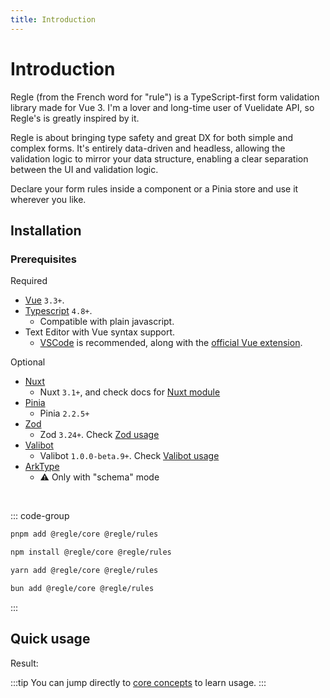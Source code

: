 ```yaml
---
title: Introduction
---
```


<script setup>
import QuickUsage from '../parts/components/QuickUsage.vue';
</script>

# Introduction

Regle (from the French word for "rule") is a TypeScript-first form validation library made for Vue 3.
I'm a lover and long-time user of Vuelidate API, so Regle's is greatly inspired by it.

Regle is about bringing type safety and great DX for both simple and complex forms.
It's entirely data-driven and headless, allowing the validation logic to mirror your data structure, enabling a clear separation between the UI and validation logic.

Declare your form rules inside a component or a Pinia store and use it wherever you like.


## Installation

### Prerequisites

Required
- [Vue](https://vuejs.org/) <span data-title="vue"></span>  `3.3+`.
- [Typescript](https://www.typescriptlang.org/) <span data-title="ee.ts"></span>  `4.8+`. 
  - Compatible with plain javascript.
- Text Editor with Vue syntax support.
  -  [VSCode](https://code.visualstudio.com/) <span data-title=".vscode"></span> is recommended, along with the [official Vue extension](https://marketplace.visualstudio.com/items?itemName=Vue.volar).

Optional
- [Nuxt](https://nuxt.com/) <span data-title="nuxt"></span> 
  - Nuxt  `3.1+`, and check docs for [Nuxt module](/integrations/nuxt)
- [Pinia](https://pinia.vuejs.org/) <span data-title="pinia"></span> 
  - Pinia  `2.2.5+`
- [Zod](https://zod.dev/) <span data-title="zod"></span> 
  - Zod  `3.24+`. Check [Zod usage](/integrations/zod)
- [Valibot](https://valibot.dev/) <span data-title="valibot"></span> 
  - Valibot  `1.0.0-beta.9+`. Check [Valibot usage](/integrations/valibot)
- [ArkType](https://arktype.io/) 
  - ⚠️ Only with "schema" mode

<br/>

::: code-group

```sh [pnpm]
pnpm add @regle/core @regle/rules
```

```sh [npm]
npm install @regle/core @regle/rules
```

```sh [yarn]
yarn add @regle/core @regle/rules
```

```sh [bun]
bun add @regle/core @regle/rules
```

:::


## Quick usage

<!-- @include: @/parts/QuickUsage.md -->

Result:

<QuickUsage/>


:::tip
You can jump directly to [core concepts](/core-concepts/) to learn usage.
:::
